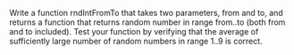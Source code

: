 Write a function rndIntFromTo that takes two parameters, from and to, and returns a function that returns random number in range from..to (both from and to included). Test your function by verifying that the average of sufficiently large number of random numbers in range 1..9 is correct.
